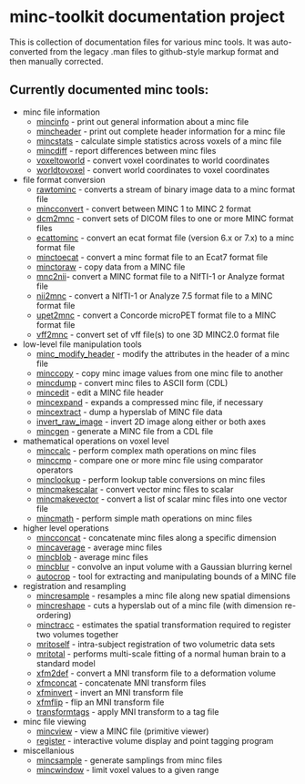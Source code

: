 ---
---
# minc-toolkit documentation project

This is collection of documentation files for various minc tools. It was auto-converted from the 
legacy .man files to github-style markup format and then manually corrected. 

## Currently documented minc tools:

* minc file information
  * [mincinfo](man/mincinfo) - print out general information about a minc file
  * [mincheader](man/mincheader) -  print out complete header information for a minc file
  * [mincstats](man/mincstats) - calculate simple statistics across voxels of a minc file
  * [mincdiff](man/mincdiff) - report differences between minc files
  * [voxeltoworld](man/voxeltoworld) - convert voxel coordinates to world coordinates
  * [worldtovoxel](man/worldtovoxel) - convert world coordinates to voxel coordinates
* file format conversion
  * [rawtominc](man/rawtominc) - converts a stream of binary image data to a minc format file
  * [mincconvert](man/mincconvert) - convert between MINC 1 to MINC 2 format
  * [dcm2mnc](man/dcm2mnc) - convert sets of DICOM files to one or more MINC format files
  * [ecattominc](man/ecattominc) - convert an ecat format file (version 6.x or 7.x) to a minc format file
  * [minctoecat](man/minctoecat) - convert a minc format file to an Ecat7 format file
  * [minctoraw](man/minctoraw) - copy data from a MINC file
  * [mnc2nii](man/mnc2nii)- convert a MINC format file to a NIfTI-1 or Analyze format file
  * [nii2mnc](man/nii2mnc) - convert a NIfTI-1 or Analyze 7.5 format file to a MINC format file
  * [upet2mnc](man/upet2mnc) - convert a Concorde microPET format file to a MINC format file
  * [vff2mnc](man/vff2mnc) - convert set of vff file(s) to one 3D MINC2.0 format file
* low-level file manipulation tools
  * [minc_modify_header](man/minc_modify_header) - modify the attributes in the header of a minc file
  * [minccopy](man/minccopy) - copy minc image values from one minc file to another
  * [mincdump](man/mincdump) - convert minc files to ASCII form (CDL)
  * [mincedit](man/mincedit) - edit a MINC file header
  * [mincexpand](man/mincexpand) - expands a compressed minc file, if necessary
  * [mincextract](man/mincextract) - dump a hyperslab of MINC file data
  * [invert_raw_image](man/invert_raw_image) - invert 2D image along either or both axes
  * [mincgen](man/mincgen) - generate a MINC file from a CDL file
* mathematical operations on voxel level
  * [minccalc](man/minccalc) - perform complex math operations on minc files
  * [minccmp](man/minccmp) - compare one or more minc file using comparator operators
  * [minclookup](man/minclookup) - perform lookup table conversions on minc files
  * [mincmakescalar](man/mincmakescalar) - convert vector minc files to scalar
  * [mincmakevector](man/mincmakevector) - convert a list of scalar minc files into one vector file
  * [mincmath](man/mincmath) - perform simple math operations on minc files
* higher level operations
  * [mincconcat](man/mincconcat) - concatenate minc files along a specific dimension
  * [mincaverage](man/mincaverage) - average minc files
  * [mincblob](man/mincblob) - average minc files
  * [mincblur](man/mincblur) - convolve an input volume with a Gaussian blurring kernel
  * [autocrop](man/autocrop) - tool for extracting and manipulating bounds of a MINC file
* registration and resampling
  * [mincresample](man/mincresample) - resamples a minc file along new spatial dimensions
  * [mincreshape](man/mincreshape) - cuts a hyperslab out of a minc file (with dimension re-ordering)
  * [minctracc](man/minctracc) - estimates the spatial transformation required to register two volumes together
  * [mritoself](man/mritoself) - intra-subject registration of two volumetric data sets
  * [mritotal](man/mritotal) - performs multi-scale fitting of a normal human brain to a standard model
  * [xfm2def](man/xfm2def) - convert a MNI transform file to a deformation volume
  * [xfmconcat](man/xfmconcat) - concatenate MNI transform files
  * [xfminvert](man/xfminvert) - invert an MNI transform file
  * [xfmflip](man/xfmflip) - flip an MNI transform file
  * [transformtags](man/transformtags) - apply MNI transform to a tag file
* minc file viewing
  * [mincview](man/mincview) - view a MINC file (primitive viewer)
  * [register](man/register) - interactive volume display and point tagging program
* miscellanious
  * [mincsample](man/mincsample) - generate samplings from minc files
  * [mincwindow](man/mincwindow) - limit voxel values to a given range


